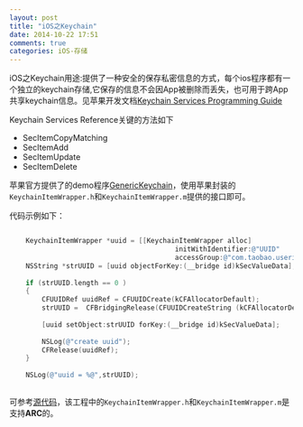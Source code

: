 ```yaml
---
layout: post
title: "iOS之Keychain"
date: 2014-10-22 17:51
comments: true
categories: iOS-存储
---
```



iOS之Keychain用途:提供了一种安全的保存私密信息的方式，每个ios程序都有一个独立的keychain存储,它保存的信息不会因App被删除而丢失，也可用于跨App共享keychain信息。见苹果开发文档[Keychain Services Programming Guide](https://developer.apple.com/library/ios/documentation/Security/Conceptual/keychainServConcepts/02concepts/concepts.html#//apple_ref/doc/uid/TP30000897-CH204-TP9)

Keychain Services Reference关键的方法如下

* SecItemCopyMatching
* SecItemAdd
* SecItemUpdate
* SecItemDelete

苹果官方提供了的demo程序[GenericKeychain](https://developer.apple.com/library/ios/samplecode/GenericKeychain/Introduction/Intro.html)，使用苹果封装的`KeychainItemWrapper.h`和`KeychainItemWrapper.m`提供的接口即可。

代码示例如下：

``` objective-c

    KeychainItemWrapper *uuid = [[KeychainItemWrapper alloc]
                                         initWithIdentifier:@"UUID"
                                         accessGroup:@"com.taobao.userinfo"];
    NSString *strUUID = [uuid objectForKey:(__bridge id)kSecValueData];
    
    if (strUUID.length == 0 )
    {
        CFUUIDRef uuidRef = CFUUIDCreate(kCFAllocatorDefault);
        strUUID =  CFBridgingRelease(CFUUIDCreateString (kCFAllocatorDefault,uuidRef));
        
        [uuid setObject:strUUID forKey:(__bridge id)kSecValueData];
        
        NSLog(@"create uuid");
        CFRelease(uuidRef);
    }
    
    NSLog(@"uuid = %@",strUUID);
    
```

可参考[源代码](https://github.com/ksnowlv/KeyChainTest.git)，该工程中的`KeychainItemWrapper.h`和`KeychainItemWrapper.m`是支持**ARC**的。

